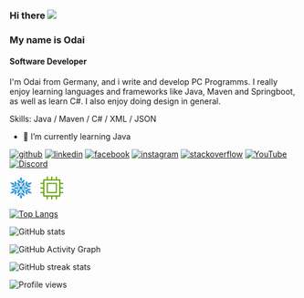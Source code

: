 ### Hi there <img src="https://raw.githubusercontent.com/MartinHeinz/MartinHeinz/master/wave.gif" width="30px">
### My name is Odai
#### Software Developer
I'm Odai from Germany, and i write and develop PC Programms. I really enjoy learning languages and frameworks like Java, Maven and Springboot, as well as learn C#. I also enjoy doing design in general.

Skills: Java / Maven / C# / XML / JSON

- 🌱 I’m currently learning Java 


[<img src='https://cdn.jsdelivr.net/npm/simple-icons@3.0.1/icons/github.svg' alt='github' height='40'>](https://github.com/odaialfadel)  [<img src='https://cdn.jsdelivr.net/npm/simple-icons@3.0.1/icons/linkedin.svg' alt='linkedin' height='40'>](https://www.linkedin.com/in/odai-al-fadel-8100501a7/)  [<img src='https://cdn.jsdelivr.net/npm/simple-icons@3.0.1/icons/facebook.svg' alt='facebook' height='40'>](https://www.facebook.com/odaialfadel96)  [<img src='https://cdn.jsdelivr.net/npm/simple-icons@3.0.1/icons/instagram.svg' alt='instagram' height='40'>](https://www.instagram.com/odaii4u/)  [<img src='https://cdn.jsdelivr.net/npm/simple-icons@3.0.1/icons/stackoverflow.svg' alt='stackoverflow' height='40'>](https://stackoverflow.com/users/14850731)  [<img src='https://cdn.jsdelivr.net/npm/simple-icons@3.0.1/icons/youtube.svg' alt='YouTube' height='40'>](https://www.youtube.com/channel/UC1BX0apzBW32D-UxfXEGJ0Q)  [<img src='https://cdn.jsdelivr.net/npm/simple-icons@3.0.1/icons/discord.svg' alt='Discord' height='40'>](https://discord.gg/user/Odai#5013)  

<a href='https://archiveprogram.github.com/'><img src='https://raw.githubusercontent.com/acervenky/animated-github-badges/master/assets/acbadge.gif' width='40' height='40'></a> <a href='https://docs.github.com/en/developers'><img src='https://raw.githubusercontent.com/acervenky/animated-github-badges/master/assets/devbadge.gif' width='40' height='40'></a> 



[![Top Langs](https://github-readme-stats.vercel.app/api/top-langs/?username=odaialfadel)](https://github.com/anuraghazra/github-readme-stats)

![GitHub stats](https://github-readme-stats.vercel.app/api?username=odaialfadel&show_icons=true)  

![GitHub Activity Graph](https://activity-graph.herokuapp.com/graph?username=odaialfadel)  

![GitHub streak stats](https://github-readme-streak-stats.herokuapp.com/?user=odaialfadel)  

![Profile views](https://gpvc.arturio.dev/odaialfadel)  
